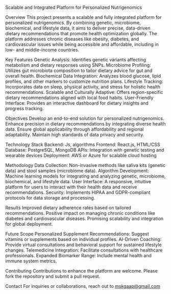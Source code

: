 Scalable and Integrated Platform for Personalized Nutrigenomics

Overview
This project presents a scalable and fully integrated platform for personalized nutrigenomics. By combining genetic, microbiome, biochemical, and lifestyle data, it aims to deliver precise, data-driven dietary recommendations that promote health optimization globally. The platform addresses chronic diseases like obesity, diabetes, and cardiovascular issues while being accessible and affordable, including in low- and middle-income countries.

Key Features
Genetic Analysis: Identifies genetic variants affecting metabolism and dietary responses using SNPs.
Microbiome Profiling: Utilizes gut microbiota composition to tailor dietary advice for gut and overall health.
Biochemical Data Integration: Analyzes blood glucose, lipid profiles, and other markers to customize nutrition plans.
Lifestyle Tracking: Incorporates data on sleep, physical activity, and stress for holistic health recommendations.
Scalable and Culturally Adaptive: Offers region-specific dietary recommendations aligned with local food habits.
User-Friendly Interface: Provides an interactive dashboard for dietary insights and progress tracking.

Objectives
Develop an end-to-end solution for personalized nutrigenomics.
Enhance precision in dietary recommendations by integrating diverse health data.
Ensure global applicability through affordability and regional adaptability.
Maintain high standards of data privacy and security.

Technology Stack
Backend: Js, algorithms 
Frontend: React.js, HTML/CSS
Database: PostgreSQL, MongoDB
APIs: Integration with genetic testing and wearable devices
Deployment: AWS or Azure for scalable cloud hosting

Methodology
Data Collection: Non-invasive methods like saliva kits (genetic data) and stool samples (microbiome data).
Algorithm Development: Machine learning models for integrating and analyzing genetic, microbiome, biochemical, and lifestyle data.
User Interface: A responsive, intuitive platform for users to interact with their health data and receive recommendations.
Security: Implements HIPAA and GDPR-compliant protocols for data storage and processing.

Results
Improved dietary adherence rates based on tailored recommendations.
Positive impact on managing chronic conditions like diabetes and cardiovascular diseases.
Promising scalability and integration for global deployment.

Future Scope
Personalized Supplement Recommendations: Suggest vitamins or supplements based on individual profiles.
AI-Driven Coaching: Provide virtual consultations and behavioral support for sustained lifestyle changes.
Telemedicine Integration: Facilitate consultations with healthcare professionals.
Expanded Biomarker Range: Include mental health and immune system metrics.

Contributing
Contributions to enhance the platform are welcome. Please fork the repository and submit a pull request.

Contact
For inquiries or collaborations, reach out to mskgaap@gmail.com
